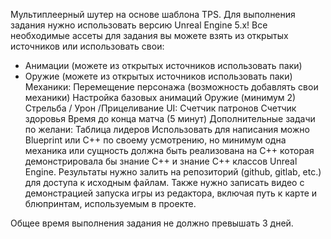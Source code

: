 Мультиплеерный шутер на основе шаблона TPS.
Для выполнения задания нужно использовать версию Unreal Engine 5.x!
Все необходимые ассеты для задания вы можете взять из открытых источников или использовать свои:
- Анимации (можете из открытых источников использовать паки)
- Оружие (можете из открытых источников использовать паки)
Механики:
Перемещение персонажа (возможность добавлять свои механики)
Настройка базовых анимаций
Оружие (минимум 2) 
Стрельба / Урон /Прицеливание
UI:
Счетчик патронов
Счетчик здоровья
Время до конца матча (5 минут)
Дополнительные задачи по желани:
Таблица лидеров
Использовать для написания можно Blueprint или C++ по своему усмотрению, но минимум одна механика или сущность должна быть реализована на C++ которая демонстрировала бы знание С++ и знание C++ классов Unreal Engine. 
Результаты нужно залить на репозиторий (github, gitlab, etc.) для доступа к исходным файлам. Также нужно записать видео с демонстрацией запуска игры из редактора, включая путь к карте и блюпринтам, используемым в проекте.



Общее время выполнения задания не должно превышать 3 дней.
